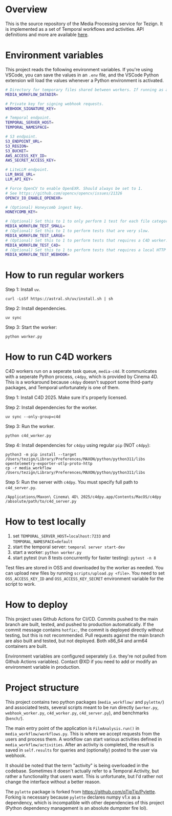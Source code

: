 # Overview

This is the source repository of the Media Processing service for Tezign.
It is implemented as a set of Temporal workflows and activities.
API definitions and more are available [here](https://tezign.feishu.cn/wiki/Q8HVw91AziK8u7k7Fy6c2SPNneR).

# Environment variables

This project reads the following environment variables. If you're using VSCode, you can save the
values in an `.env` file, and the VSCode Python extension will load the values whenever a Python
environment is activated.

```bash
# Directory for temporary files shared between workers. If running as a container, this should be a volumn mount.
MEDIA_WORKFLOW_DATADIR=

# Private key for signing webhook requests.
WEBHOOK_SIGNATURE_KEY=

# Temporal endpoint.
TEMPORAL_SERVER_HOST=
TEMPORAL_NAMESPACE=

# S3 endpoint.
S3_ENDPOINT_URL=
S3_REGION=
S3_BUCKET=
AWS_ACCESS_KEY_ID=
AWS_SECRET_ACCESS_KEY=

# LiteLLM endpoint.
LLM_BASE_URL=
LLM_API_KEY=

# Force OpenCV to enable OpenEXR. Should always be set to 1.
# See https://github.com/opencv/opencv/issues/21326
OPENCV_IO_ENABLE_OPENEXR=

# (Optional) Honeycomb ingest key.
HONEYCOMB_KEY=

# (Optional) Set this to 1 to only perform 1 test for each file category.
MEDIA_WORKFLOW_TEST_SMALL=
# (Optional) Set this to 1 to perform tests that are very slow.
MEDIA_WORKFLOW_TEST_LARGE=
# (Optional) Set this to 1 to perform tests that requires a C4D worker.
MEDIA_WORKFLOW_TEST_C4D=
# (Optional) Set this to 1 to perform tests that requires a local HTTP server at port 8848.
MEDIA_WORKFLOW_TEST_WEBHOOK=
```

# How to run regular workers

Step 1: Install `uv`.

```
curl -LsSf https://astral.sh/uv/install.sh | sh
```

Step 2: Install dependencies.

```
uv sync
```

Step 3: Start the worker:

```
python worker.py
```

# How to run C4D workers

C4D workers run on a seperate task queue, `media-c4d`. It communicates with a seperate Python
process, `c4dpy`, which is provided by Cinema 4D. This is a workaround because `c4dpy` doesn't
support some third-party packages, and Temporal unfortunately is one of them.

Step 1: Install C4D 2025. Make sure it's properly licensed.

Step 2: Install dependencies for the worker.

```
uv sync --only-group=c4d
```

Step 3: Run the worker.

```
python c4d_worker.py
```

Step 4: Install dependencies for `c4dpy` using regular `pip` (NOT `c4dpy`):

```
python3 -m pip install --target /Users/tezign/Library/Preferences/MAXON/python/python311/libs opentelemetry-exporter-otlp-proto-http
cp -r media_workflow /Users/tezign/Library/Preferences/MAXON/python/python311/libs
```

Step 5: Run the server with `c4dpy`. You must specify full path to `c4d_server.py`.

```
/Applications/Maxon\ Cinema\ 4D\ 2025/c4dpy.app/Contents/MacOS/c4dpy /absolute/path/to/c4d_server.py
```

# How to test locally

1. set `TEMPORAL_SERVER_HOST=localhost:7233` and `TEMPORAL_NAMESPACE=default`
2. start the temporal server: `temporal server start-dev`
3. start a worker: `python worker.py`
4. start pytest (run 8 tests concurrently for faster testing): `pytest -n 8`

Test files are stored in OSS and downloaded by the worker as needed.
You can upload new files by running `scripts/upload.py <file>`.
You need to set `OSS_ACCESS_KEY_ID` and `OSS_ACCESS_KEY_SECRET` environment variable for the script to work.

# How to deploy

This project uses Github Actions for CI/CD. Commits pushed to the main branch are built, tested, and pushed to
production automatically. If the commit message contains `hotfix:`, the commit is deployed directly without testing, but
this is not recommended. Pull requests against the main branch are also built and tested, but not deployed. Both x86_64
and arm64 containers are built.

Environment variables are configured seperately (i.e. they're not pulled from Github Actions variables). Contact @XD if
you need to add or modify an environment variable in production.

# Project structure

This project contains two python packages (`media_workflow/` and `pylette/`) and associated tests, several scripts meant
to be run directly (`worker.py`, `webhook_worker.py`, `c4d_worker.py`, `c4d_server.py`), and benchmarks (`bench/`).

The main entry point of the application is `FileAnalysis.run()` in `media_workflow/workflows.py`. This is where we
accept requests from the users and process them. A workflow can start various activities defined in
`media_workflow/activities`. After an activity is completed, the result is saved in `self.results` for queries and
(optionally) posted to the user via webhook.

It should be noted that the term "activity" is being overloaded in the codebase. Sometimes it doesn't actually refer to
a Temporal Activity, but rather a functionality that users want. This is unfortunate, but I'd rather not change the
interface without a better reason.

The `pylette` package is forked from https://github.com/qTipTip/Pylette. Forking is necessary because `pylette` declares
numpy v1.x as a dependency, which is incompatible with other dependencies of this project (Python dependency management
is an absolute dumpster fire lol).
